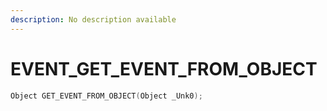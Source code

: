 ```yaml
---
description: No description available 
---
```


# EVENT\_GET_EVENT_FROM_OBJECT

```cpp
Object GET_EVENT_FROM_OBJECT(Object _Unk0);
```